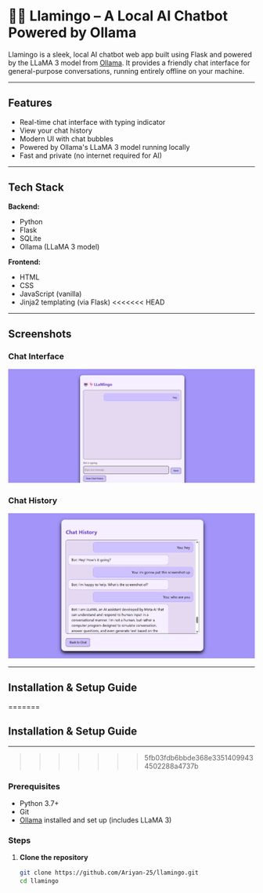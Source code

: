 # 🤖🦩 Llamingo – A Local AI Chatbot Powered by Ollama

Llamingo is a sleek, local AI chatbot web app built using Flask and powered by the LLaMA 3 model from [Ollama](https://ollama.com/). It provides a friendly chat interface for general-purpose conversations, running entirely offline on your machine.

---

## Features

- Real-time chat interface with typing indicator
- View your chat history
- Modern UI with chat bubbles 
- Powered by Ollama's LLaMA 3 model running locally
- Fast and private (no internet required for AI)

---

## Tech Stack

**Backend:**  
- Python  
- Flask  
- SQLite  
- Ollama (LLaMA 3 model)

**Frontend:**  
- HTML  
- CSS  
- JavaScript (vanilla)  
- Jinja2 templating (via Flask)
<<<<<<< HEAD

---

## Screenshots

### Chat Interface
![Chat Interface](screenshots/chat_interface.png)

### Chat History 
![Chat History](screenshots/chat_history.png)

---

## Installation & Setup Guide

=======
## Installation & Setup Guide

---

>>>>>>> 5fb03fdb6bbde368e33514099434502288a4737b
### Prerequisites

- Python 3.7+
- Git
- [Ollama](https://ollama.com/) installed and set up (includes LLaMA 3)

### Steps

1. **Clone the repository**

   ```bash
   git clone https://github.com/Ariyan-25/llamingo.git
   cd llamingo
